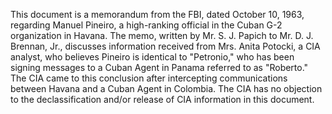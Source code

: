 This document is a memorandum from the FBI, dated October 10, 1963, regarding Manuel Pineiro, a high-ranking official in the Cuban G-2 organization in Havana. The memo, written by Mr. S. J. Papich to Mr. D. J. Brennan, Jr., discusses information received from Mrs. Anita Potocki, a CIA analyst, who believes Pineiro is identical to "Petronio," who has been signing messages to a Cuban Agent in Panama referred to as "Roberto." The CIA came to this conclusion after intercepting communications between Havana and a Cuban Agent in Colombia. The CIA has no objection to the declassification and/or release of CIA information in this document.
